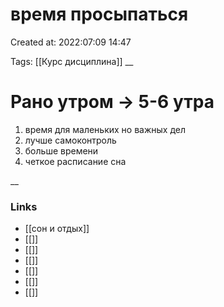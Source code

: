# время просыпаться

Created at: 2022:07:09 14:47

Tags: [[Курс дисциплина]]
__ 

# Рано утром ->  5-6 утра  
1. время для маленьких но важных дел
2. лучше самоконтроль
3. больше времени
4. четкое расписание сна


__

### Links
- [[сон и отдых]]
- [[]]
- [[]]
- [[]]
- [[]]
- [[]]
- [[]]